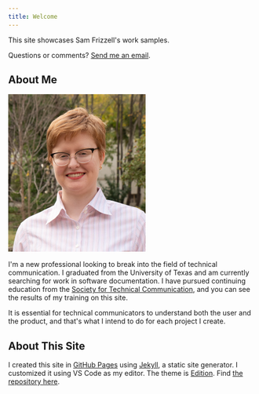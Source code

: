 ```yaml
---
title: Welcome
---
```


This site showcases Sam Frizzell's work samples.

Questions or comments? [Send me an email](mailto:samanthafrizzell01@gmail.com).

## About Me

<img src="/images/headshot.png" class="float-r" alt="Photo of Sam Frizzell">

I'm a new professional looking to break into the field of technical communication. I graduated from the University of Texas and am currently searching for work in software documentation. I have pursued continuing education from the [Society for Technical Communication](https://www.stc.org/), and you can see the results of my training on this site.

It is essential for technical communicators to understand both the user and the product, and that's what I intend to do for each project I create. 

## About This Site

I created this site in [GitHub Pages](https://pages.github.com/) using [Jekyll](https://jekyllrb.com/), a static site generator. I customized it using VS Code as my editor. The theme is [Edition](https://github.com/CloudCannon/edition-jekyll-template). Find [the repository here](https://github.com/samfrizzell/samfrizzell.github.io).



